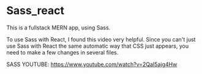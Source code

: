 # Sass_react

This is a fullstack MERN app, using Sass. 

To use Sass with React, I found this video very helpful. Since you can't just use Sass with React the same automatic way that CSS just 
appears, you need to make a few changes in several files.

SASS YOUTUBE:  https://www.youtube.com/watch?v=2QaI5ajg4Hw

